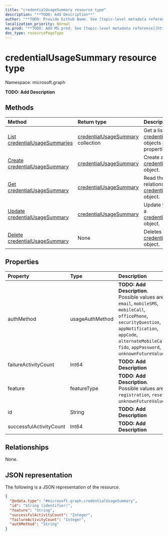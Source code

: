 ```yaml
---
title: "credentialUsageSummary resource type"
description: "**TODO: Add Description**"
author: "**TODO: Provide Github Name. See [topic-level metadata reference](https://msgo.azurewebsites.net/add/document/guidelines/metadata.html#topic-level-metadata)**"
localization_priority: Normal
ms.prod: "**TODO: Add MS prod. See [topic-level metadata reference](https://msgo.azurewebsites.net/add/document/guidelines/metadata.html#topic-level-metadata)**"
doc_type: resourcePageType
---
```


# credentialUsageSummary resource type

Namespace: microsoft.graph

**TODO: Add Description**

## Methods
|Method|Return type|Description|
|:---|:---|:---|
|[List credentialUsageSummaries](../api/credentialusagesummary-list.md)|[credentialUsageSummary](../resources/credentialusagesummary.md) collection|Get a list of the [credentialUsageSummary](../resources/credentialusagesummary.md) objects and their properties.|
|[Create credentialUsageSummary](../api/credentialusagesummary-create.md)|[credentialUsageSummary](../resources/credentialusagesummary.md)|Create a new [credentialUsageSummary](../resources/credentialusagesummary.md) object.|
|[Get credentialUsageSummary](../api/credentialusagesummary-get.md)|[credentialUsageSummary](../resources/credentialusagesummary.md)|Read the properties and relationships of a [credentialUsageSummary](../resources/credentialusagesummary.md) object.|
|[Update credentialUsageSummary](../api/credentialusagesummary-update.md)|[credentialUsageSummary](../resources/credentialusagesummary.md)|Update the properties of a [credentialUsageSummary](../resources/credentialusagesummary.md) object.|
|[Delete credentialUsageSummary](../api/credentialusagesummary-delete.md)|None|Deletes a [credentialUsageSummary](../resources/credentialusagesummary.md) object.|

## Properties
|Property|Type|Description|
|:---|:---|:---|
|authMethod|usageAuthMethod|**TODO: Add Description**. Possible values are: `email`, `mobileSMS`, `mobileCall`, `officePhone`, `securityQuestion`, `appNotification`, `appCode`, `alternateMobileCall`, `fido`, `appPassword`, `unknownFutureValue`.|
|failureActivityCount|Int64|**TODO: Add Description**|
|feature|featureType|**TODO: Add Description**. Possible values are: `registration`, `reset`, `unknownFutureValue`.|
|id|String|**TODO: Add Description**|
|successfulActivityCount|Int64|**TODO: Add Description**|

## Relationships
None.

## JSON representation
The following is a JSON representation of the resource.
<!-- {
  "blockType": "resource",
  "keyProperty": "id",
  "@odata.type": "microsoft.graph.credentialUsageSummary",
  "baseType": "",
  "openType": false
}
-->
``` json
{
  "@odata.type": "#microsoft.graph.credentialUsageSummary",
  "id": "String (identifier)",
  "feature": "String",
  "successfulActivityCount": "Integer",
  "failureActivityCount": "Integer",
  "authMethod": "String"
}
```

